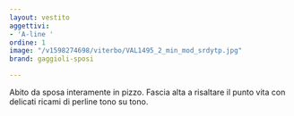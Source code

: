 ```yaml
---
layout: vestito
aggettivi:
- 'A-line '
ordine: 1
image: "/v1598274698/viterbo/VAL1495_2_min_mod_srdytp.jpg"
brand: gaggioli-sposi

---
```

Abito da sposa interamente in pizzo. Fascia alta a risaltare il punto vita con delicati ricami di perline tono su tono.